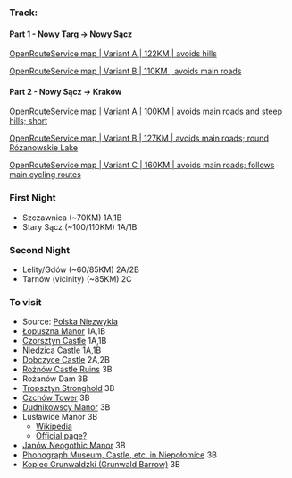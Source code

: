 
### Track:
#### Part 1 - Nowy Targ -> Nowy Sącz
[OpenRouteService map | Variant A | 122KM | avoids hills](https://maps.openrouteservice.org/directions?n1=49.447147&n2=20.376892&n3=11&a=49.473534,20.015717,49.462825,20.030994,49.47366,20.03859,49.486639,20.049019,49.465056,20.219135,49.453619,20.230465,49.44151,20.242825,49.429063,20.285397,49.426077,20.306296,49.412202,20.320415,49.411699,20.348053,49.435203,20.322304,49.409856,20.350285,49.405109,20.335865,49.404048,20.367451,49.40698,20.369682,49.392206,20.383029,49.393742,20.388522,49.404226,20.416401,49.516349,20.415387,49.549939,20.41646,49.557178,20.593443,49.582393,20.63653,49.584167,20.63933,49.609333,20.676742,49.621811,20.68864,49.625029,20.691333&b=1a&c=0&k1=en-US&k2=km&s)

[OpenRouteService map | Variant B | 110KM | avoids main roads](https://maps.openrouteservice.org/directions?n1=49.487754&n2=20.488815&n3=11&a=49.473534,20.015717,49.462825,20.030994,49.47366,20.03859,49.486639,20.049019,49.465056,20.219135,49.453619,20.230465,49.44151,20.242825,49.429063,20.285397,49.426077,20.306296,49.412202,20.320415,49.411699,20.348053,49.435203,20.322304,49.409856,20.350285,49.405109,20.335865,49.404048,20.367451,49.40698,20.369682,49.392206,20.383029,49.393742,20.388522,49.404226,20.416401,49.557178,20.593443,49.582393,20.63653,49.584167,20.63933,49.609333,20.676742,49.621811,20.68864,49.625029,20.691333&b=1a&c=0&k1=en-US&k2=km&s)

#### Part 2 - Nowy Sącz -> Kraków
[OpenRouteService map | Variant A | 100KM | avoids main roads and steep hills; short](https://maps.openrouteservice.org/directions?n1=49.744894&n2=20.677643&n3=10&a=49.625029,20.691333,49.669378,20.576749,49.709398,20.420043,49.750107,20.352001,49.761073,20.360863,49.769984,20.36067,49.780128,20.330973,49.832225,20.20772,49.848222,20.214157,49.854089,20.177765,49.858183,20.146608,49.864546,20.1194,49.87691,20.085969,49.982937,20.059812,50.017012,20.032443,50.068055,19.945185&b=1a&c=0&k1=en-US&k2=km&s)

[OpenRouteService map | Variant B | 127KM | avoids main roads; round Różanowskie Lake](https://maps.openrouteservice.org/directions?n1=49.889105&n2=20.111504&n3=12&a=49.625029,20.691333,49.678903,20.733433,49.767351,20.686483,49.79074,20.712018,49.807361,20.415945,49.79955,20.372086,49.834273,20.202827,49.854476,20.177464,49.857907,20.145836,49.865044,20.113606,49.877062,20.085744,49.982937,20.059812,50.017012,20.032443,50.068055,19.945185&b=1a&c=0&k1=en-US&k2=km&s)

[OpenRouteService map | Variant C | 160KM | avoids main roads; follows main cycling routes](https://maps.openrouteservice.org/directions?n1=49.739569&n2=20.43457&n3=10&a=49.625029,20.691333,49.678903,20.733433,49.767351,20.686483,49.79074,20.712018,49.944855,20.876148,49.986552,20.86853,50.02383,20.232053,50.052179,20.179825,50.069756,20.106611,50.063806,20.091333,50.062924,20.05065,50.068055,19.945185&b=1a&c=0&k1=en-US&k2=km&s)

### First Night
- Szczawnica (~70KM) 1A,1B
- Stary Sącz (~100/110KM) 1A/1B

### Second Night
- Lelity/Gdów (~60/85KM) 2A/2B
- Tarnów (vicinity) (~85KM) 2C

### To visit
- Source: [Polska Niezwykla](http://mapa.polskaniezwykla.pl/)
- [Łopuszna Manor](http://archiwalna.muzeumtatrzanskie.pl/?strona,menu,pol,glowna,1393,0,1394,ant.html) 1A,1B
- [Czorsztyn Castle](http://www.zamekwczorsztynie.pl/) 1A,1B
- [Niedzica Castle](https://zamekniedzica.pl/) 1A,1B
- [Dobczyce Castle](http://zamek.dobczyce.pl/) 2A,2B
- [Rożnów Castle Ruins](https://pl.wikipedia.org/wiki/Zamek_w_Ro%C5%BCnowie) 3B
- Rożanów Dam 3B
- [Tropsztyn Stronghold](https://pl.wikipedia.org/wiki/Zamek_Tropsztyn) 3B
- [Czchów Tower](https://pl.wikipedia.org/wiki/Zamek_w_Czchowie) 3B
- [Dudnikowscy Manor](http://malopolska.przyjedztu.pl/Dwor-Dunikowskich---Stroze_f_14_ido_3387) 3B
- Lusławice Manor 3B
    - [Wikipedia](https://pl.wikipedia.org/wiki/Lus%C5%82awice_(wojew%C3%B3dztwo_ma%C5%82opolskie))
    - [Official page?](https://penderecki-center.pl/o-nas)
- [Janów Neogothic Manor](http://www.parki.org.pl/parki-dworskie-i-przypalacowe/kompleks-parkowo---palacowy-w-janowicach_) 3B
- [Phonograph Museum, Castle, etc. in Niepołomice](http://www.muzeum.niepolomice.pl/index.php/muzeum-fonografii) 3B
- [Kopiec Grunwaldzki (Grunwald Barrow)](https://pl.wikipedia.org/wiki/Kopiec_Grunwaldzki_w_Niepo%C5%82omicach) 3B
